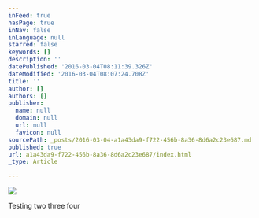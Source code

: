 ```yaml
---
inFeed: true
hasPage: true
inNav: false
inLanguage: null
starred: false
keywords: []
description: ''
datePublished: '2016-03-04T08:11:39.326Z'
dateModified: '2016-03-04T08:07:24.708Z'
title: ''
author: []
authors: []
publisher:
  name: null
  domain: null
  url: null
  favicon: null
sourcePath: _posts/2016-03-04-a1a43da9-f722-456b-8a36-8d6a2c23e687.md
published: true
url: a1a43da9-f722-456b-8a36-8d6a2c23e687/index.html
_type: Article

---
```

![](https://the-grid-user-content.s3-us-west-2.amazonaws.com/ebd6b517-2b41-4ce3-925d-c7c4d64ea167.jpg)

Testing two three four